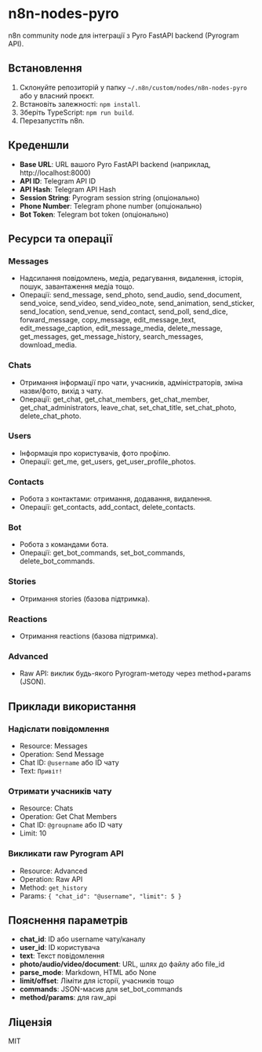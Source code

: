 # n8n-nodes-pyro

n8n community node для інтеграції з Pyro FastAPI backend (Pyrogram API).

## Встановлення

1. Склонуйте репозиторій у папку `~/.n8n/custom/nodes/n8n-nodes-pyro` або у власний проєкт.
2. Встановіть залежності: `npm install`.
3. Зберіть TypeScript: `npm run build`.
4. Перезапустіть n8n.

## Креденшли

- **Base URL**: URL вашого Pyro FastAPI backend (наприклад, http://localhost:8000)
- **API ID**: Telegram API ID
- **API Hash**: Telegram API Hash
- **Session String**: Pyrogram session string (опціонально)
- **Phone Number**: Telegram phone number (опціонально)
- **Bot Token**: Telegram bot token (опціонально)

## Ресурси та операції

### Messages

- Надсилання повідомлень, медіа, редагування, видалення, історія, пошук, завантаження медіа тощо.
- Операції: send_message, send_photo, send_audio, send_document, send_voice, send_video, send_video_note, send_animation, send_sticker, send_location, send_venue, send_contact, send_poll, send_dice, forward_message, copy_message, edit_message_text, edit_message_caption, edit_message_media, delete_message, get_messages, get_message_history, search_messages, download_media.

### Chats

- Отримання інформації про чати, учасників, адміністраторів, зміна назви/фото, вихід з чату.
- Операції: get_chat, get_chat_members, get_chat_member, get_chat_administrators, leave_chat, set_chat_title, set_chat_photo, delete_chat_photo.

### Users

- Інформація про користувачів, фото профілю.
- Операції: get_me, get_users, get_user_profile_photos.

### Contacts

- Робота з контактами: отримання, додавання, видалення.
- Операції: get_contacts, add_contact, delete_contacts.

### Bot

- Робота з командами бота.
- Операції: get_bot_commands, set_bot_commands, delete_bot_commands.

### Stories

- Отримання stories (базова підтримка).

### Reactions

- Отримання reactions (базова підтримка).

### Advanced

- Raw API: виклик будь-якого Pyrogram-методу через method+params (JSON).

## Приклади використання

### Надіслати повідомлення

- Resource: Messages
- Operation: Send Message
- Chat ID: `@username` або ID чату
- Text: `Привіт!`

### Отримати учасників чату

- Resource: Chats
- Operation: Get Chat Members
- Chat ID: `@groupname` або ID чату
- Limit: 10

### Викликати raw Pyrogram API

- Resource: Advanced
- Operation: Raw API
- Method: `get_history`
- Params: `{ "chat_id": "@username", "limit": 5 }`

## Пояснення параметрів

- **chat_id**: ID або username чату/каналу
- **user_id**: ID користувача
- **text**: Текст повідомлення
- **photo/audio/video/document**: URL, шлях до файлу або file_id
- **parse_mode**: Markdown, HTML або None
- **limit/offset**: Ліміти для історії, учасників тощо
- **commands**: JSON-масив для set_bot_commands
- **method/params**: для raw_api

## Ліцензія

MIT
